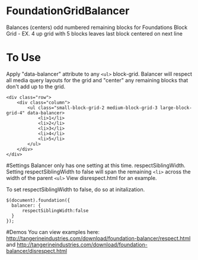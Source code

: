 # FoundationGridBalancer
Balances (centers) odd numbered remaining blocks for Foundations Block Grid - EX. 4 up grid with 5 blocks leaves last block centered on next line

# To Use
Apply "data-balancer" attribute to any ```<ul>``` block-grid.
Balancer will respect all media query layouts for the grid and "center" any remaining blocks that don't add up to the grid.

```
<div class="row">
	<div class="column">
    	<ul class="small-block-grid-2 medium-block-grid-3 large-block-grid-4" data-balancer>
        	<li>1</li>
            <li>2</li>
            <li>3</li>
            <li>4</li>
            <li>5</li>
        </ul>
    </div>
</div>
```

#Settings
Balancer only has one setting at this time. respectSiblingWidth.
Setting respectSiblingWidth to false will span the remaining ```<li>``` across the width of the parent ```<ul>```
View disrespect.html for an example.

To set respectSiblingWidth to false, do so at initalization.
```
$(document).foundation({
  balancer: {
	  respectSiblingWidth:false
  }
});
```

#Demos
You can view examples here: http://tangerineindustries.com/download/foundation-balancer/respect.html and http://tangerineindustries.com/download/foundation-balancer/disrespect.html
